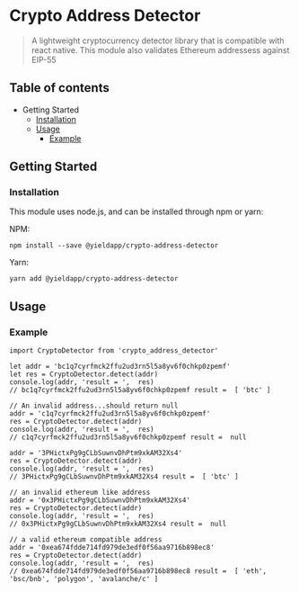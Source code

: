 # Crypto Address Detector

> A lightweight cryptocurrency detector library
> that is compatible with react native.
> This module also validates Ethereum addressess against EIP-55

## Table of contents
- Getting Started
  - [Installation](https://github.com/yieldapp/crypto_address_detector/edit/master/README.md#installation)
  - [Usage](https://github.com/yieldapp/crypto_address_detector/blob/master/README.md#usage)
    - [Example](https://github.com/yieldapp/crypto_address_detector/blob/master/README.md#example)
   
## Getting Started
### Installation
This module uses node.js, and can be installed through npm or yarn:

NPM:
```
npm install --save @yieldapp/crypto-address-detector
```

Yarn:
```
yarn add @yieldapp/crypto-address-detector
```

## Usage
### Example

```
import CryptoDetector from 'crypto_address_detector'

let addr = 'bc1q7cyrfmck2ffu2ud3rn5l5a8yv6f0chkp0zpemf'
let res = CryptoDetector.detect(addr)
console.log(addr, 'result = ',  res)
// bc1q7cyrfmck2ffu2ud3rn5l5a8yv6f0chkp0zpemf result =  [ 'btc' ]

// An invalid address...should return null
addr = 'c1q7cyrfmck2ffu2ud3rn5l5a8yv6f0chkp0zpemf'
res = CryptoDetector.detect(addr)
console.log(addr, 'result = ',  res)
// c1q7cyrfmck2ffu2ud3rn5l5a8yv6f0chkp0zpemf result =  null

addr = '3PHictxPg9gCLbSuwnvDhPtm9xkAM32Xs4'
res = CryptoDetector.detect(addr)
console.log(addr, 'result = ',  res)
// 3PHictxPg9gCLbSuwnvDhPtm9xkAM32Xs4 result =  [ 'btc' ]

// an invalid ethereum like address
addr = '0x3PHictxPg9gCLbSuwnvDhPtm9xkAM32Xs4'
res = CryptoDetector.detect(addr)
console.log(addr, 'result = ',  res)
// 0x3PHictxPg9gCLbSuwnvDhPtm9xkAM32Xs4 result =  null

// a valid ethereum compatible address
addr = '0xea674fdde714fd979de3edf0f56aa9716b898ec8'
res = CryptoDetector.detect(addr)
console.log(addr, 'result = ',  res)
// 0xea674fdde714fd979de3edf0f56aa9716b898ec8 result =  [ 'eth', 'bsc/bnb', 'polygon', 'avalanche/c' ]
```

